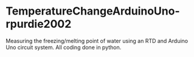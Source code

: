 # TemperatureChangeArduinoUno-rpurdie2002
Measuring the freezing/melting point of water using an RTD and Arduino Uno circuit system. All coding done in python. 
